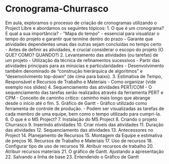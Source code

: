 # Cronograma-Churrasco

Em aula, exploramos o processo de criação de cronogramas utilizando o Project Libre e abordamos os seguintes tópicos:
            1. O que é um cronograma? E qual a sua importância?
                - "Mapa do tempo" -  essencial para visualizar o tempo do projeto e garantir que termine dentro do prazo
                - Garante que atividades dependentes umas das outras sejam concluídas no tempo certo
                - Antes de definir as atividades, é crucial considerar o escopo do projeto (O QUE? COMO? QUANDO?)
            2. Levantamento das atividades (ou tarefas) de um projeto
                - Utilização da técnica de refinamentos sucessivos 
                - Partir das atividades principais para as minúcias e particularidades
                - Desenvolvimento também denominado de “construção hierárquica de algoritmos” e “desenvolvimento top-down” (de cima para baixo).
            3. Estimativa de Tempo, Responsável e Recursos de Trabalho e Materiais
                - Como organizar (vide exemplo nos slides)
            4. Sequenciamento das atividades PERT/COM
                - O sequenciamento das tarefas serão realizados através da ferramenta PERT e CPM
                - Conceito de caminho crítico: caminho mais longo que abrange desde o início até o fim.
            5. Gráfico de Gantt
                - Gráfico utilizado como ferramenta de controle de produção. 
                - Podem ser visualizadas as tarefas de cada membro de uma equipe, bem como o tempo utilizado para cumpri-la.
            6. O que é o MS Project?
            7. Instalação do MS Project
            8. Criando o projeto Churrasco
            9. Inserindo atividades
            10. Criar níveis das atividades
            11. Duração das atividades
            12. Sequenciamento das atividades
            13. Antecessores no Project
            14. Planejamento de Recursos
            15. Montagem da Equipe e estimativa de preços
            16. Recursos de Trabalho e Materiais
            17. Uso de recursos
            18. Configurar tipo de uso de recursos
            19. Atribuir recursos de trabalho
            20. Atribuir recursos materiais
            21. O gráfico de Gantt. Ajustando a apresentação
            22. Salvando a linha de base
            23. Entendendo o Gráfico de Gantt

